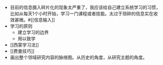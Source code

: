 - 目前的信息摄入碎片化的现象太严重了，我应该给自己建立系统学习的习惯，比如从每天1个小时开始，学习一门课程或者技能。太过于琐碎的信息实在收效甚微。#[[信息输入]]
- 学习的原则
    - 建立学习的边界
    - 用以致学
- [[西蒙学习法]]
- [[费曼技巧]]
- 画出整个领域研究内容的脉络图。从历史的角度，从研究主题的角度。
